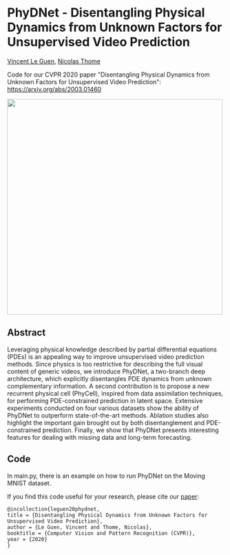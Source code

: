# PhyDNet - Disentangling Physical Dynamics from Unknown Factors for Unsupervised Video Prediction
[Vincent Le Guen](https://www.linkedin.com/in/vincentleguen/),  [Nicolas Thome](http://cedric.cnam.fr/~thomen/)

Code for our CVPR 2020 paper "Disentangling Physical Dynamics from Unknown Factors for Unsupervised Video Prediction": https://arxiv.org/abs/2003.01460

<img src="https://github.com/vincent-leguen/PhyDNet/blob/master/images/fig1.png" width="500">

## Abstract
Leveraging physical knowledge described by partial differential equations (PDEs) is an appealing way to improve unsupervised video prediction methods. Since physics is too restrictive for describing the full visual content of generic videos, we introduce PhyDNet, a two-branch deep architecture, which explicitly disentangles PDE dynamics from unknown complementary information. A second contribution is to propose a new  recurrent physical cell (PhyCell), inspired from data assimilation techniques, for performing PDE-constrained prediction in latent space. Extensive experiments conducted on four various datasets show the ability of PhyDNet to outperform state-of-the-art methods. Ablation studies also highlight the important gain brought out by both disentanglement and PDE-constrained prediction. Finally, we show that PhyDNet presents interesting features for dealing with  missing data and long-term forecasting.

## Code

In main.py, there is an example on how to run PhyDNet on the Moving MNIST dataset.

If you find this code useful for your research, please cite our [paper](https://papers.nips.cc/paper/8672-shape-and-time-distortion-loss-for-training-deep-time-series-forecasting-models):

```
@incollection{leguen20phydnet,
title = {Disentangling Physical Dynamics from Unknown Factors for Unsupervised Video Prediction},
author = {Le Guen, Vincent and Thome, Nicolas},
booktitle = {Computer Vision and Pattern Recognition (CVPR)},
year = {2020}
}
```

